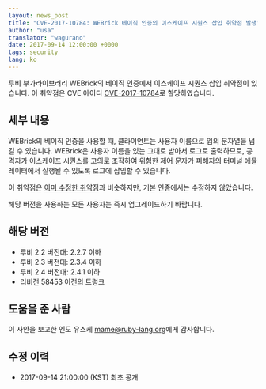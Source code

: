 ```yaml
---
layout: news_post
title: "CVE-2017-10784: WEBrick 베이직 인증의 이스케이프 시퀀스 삽입 취약점 발생"
author: "usa"
translator: "wagurano"
date: 2017-09-14 12:00:00 +0000
tags: security
lang: ko
---
```


루비 부가라이브러리 WEBrick의 베이직 인증에서 이스케이프 시퀀스 삽입 취약점이 있습니다.
이 취약점은 CVE 아이디 [CVE-2017-10784](http://cve.mitre.org/cgi-bin/cvename.cgi?name=CVE-2017-10784)로 할당하였습니다.

## 세부 내용

WEBrick의 베이직 인증을 사용할 때, 클라이언트는 사용자 이름으로 임의 문자열을 넘길 수 있습니다.
WEBrick은 사용자 이름을 있는 그대로 받아서 로그로 출력하므로, 공격자가 이스케이프 시퀀스를 고의로 조작하여 위험한 제어 문자가 피해자의 터미널 에뮬레이터에서 실행될 수 있도록 로그에 삽입할 수 있습니다.

이 취약점은 [이미 수정한 취약점](/en/news/2010/01/10/webrick-escape-sequence-injection/)과 비슷하지만, 기본 인증에서는 수정하지 않았습니다.

해당 버전을 사용하는 모든 사용자는 즉시 업그레이드하기 바랍니다.

## 해당 버전

* 루비 2.2 버전대: 2.2.7 이하
* 루비 2.3 버전대: 2.3.4 이하
* 루비 2.4 버전대: 2.4.1 이하
* 리비전 58453 이전의 트렁크

## 도움을 준 사람

이 사안을 보고한 엔도 유스케 <mame@ruby-lang.org>에게 감사합니다.

## 수정 이력

* 2017-09-14 21:00:00 (KST) 최초 공개
